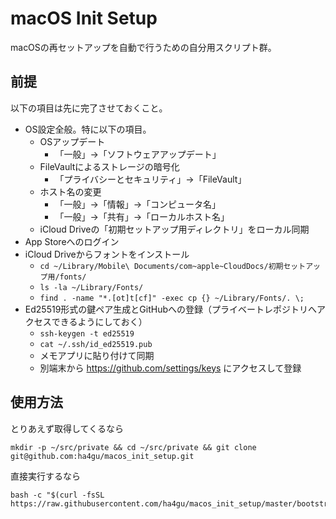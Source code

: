 # macOS Init Setup

macOSの再セットアップを自動で行うための自分用スクリプト群。

## 前提

以下の項目は先に完了させておくこと。

- OS設定全般。特に以下の項目。
    - OSアップデート
        - 「一般」→「ソフトウェアアップデート」
    - FileVaultによるストレージの暗号化
        - 「プライバシーとセキュリティ」→「FileVault」
    - ホスト名の変更
        - 「一般」→「情報」→「コンピュータ名」
        - 「一般」→「共有」→「ローカルホスト名」
    - iCloud Driveの「初期セットアップ用ディレクトリ」をローカル同期
- App Storeへのログイン
- iCloud Driveからフォントをインストール
    - `cd ~/Library/Mobile\ Documents/com~apple~CloudDocs/初期セットアップ用/fonts/`
    - `ls -la ~/Library/Fonts/`
    - `find . -name "*.[ot]t[cf]" -exec cp {} ~/Library/Fonts/. \;`
- Ed25519形式の鍵ペア生成とGitHubへの登録（プライベートレポジトリへアクセスできるようにしておく）
    - `ssh-keygen -t ed25519`
    - `cat ~/.ssh/id_ed25519.pub`
    - メモアプリに貼り付けて同期
    - 別端末から https://github.com/settings/keys にアクセスして登録

## 使用方法

とりあえず取得してくるなら

```shell
mkdir -p ~/src/private && cd ~/src/private && git clone git@github.com:ha4gu/macos_init_setup.git
```

直接実行するなら

```shell
bash -c "$(curl -fsSL https://raw.githubusercontent.com/ha4gu/macos_init_setup/master/bootstrap.sh)"
```
